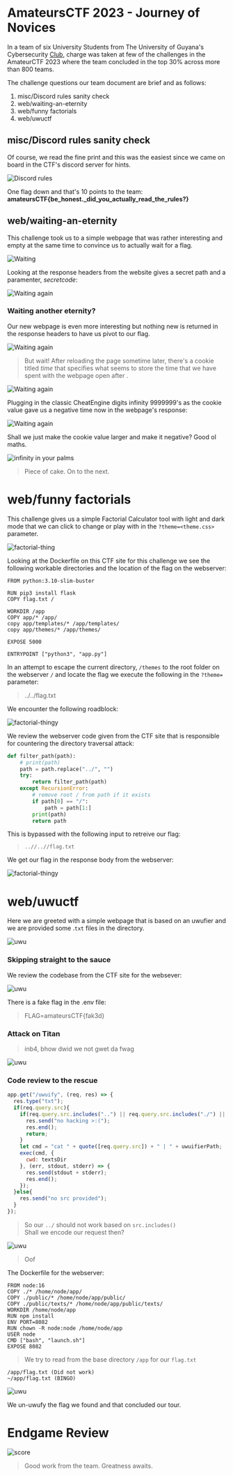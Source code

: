 # AmateursCTF 2023 - Journey of Novices

In a team of six University Students from The University of Guyana's Cybersecurity [Club](https://www.instagram.com/uogcyberclub/), charge was taken at few of the challenges in the AmateurCTF 2023 where the team concluded in the top 30% across more than 800 teams.

The challenge questions our team document are brief and as follows:
1. misc/Discord rules sanity check
2. web/waiting-an-eternity
3. web/funny factorials
4. web/uwuctf

## misc/Discord rules sanity check

Of course, we read the fine print and this was the easiest since we came on board in the CTF's discord server for hints.

![Discord rules](images/discord-rules.png)

One flag down and that's 10 points to the team: **amateursCTF{be_honest._did_you_actually_read_the_rules?}**

## web/waiting-an-eternity

This challenge took us to a simple webpage that was rather interesting and empty at the same time to convince us to actually wait for a flag.

![Waiting](images/eternity01.png)

Looking at the response headers from the website gives a secret path and a paramenter, _secretcode_:

![Waiting again](images/eternity02.png)

### Waiting another eternity?

Our new webpage is even more interesting but nothing new is returned in the response headers to have us pivot to our flag.

![Waiting again](images/eternity03.png)

> But wait! After reloading the page sometime later, there's a cookie titled _time_ that specifies what seems to store the time that we have spent with the webpage open after .

![Waiting again](images/eternity05.png)

Plugging in the classic CheatEngine digits infinity 9999999's as the cookie value gave us a negative time now in the webpage's response:

![Waiting again](images/eternity06.png)

Shall we just make the cookie value larger and make it negative? Good ol maths.

![infinity in your palms](images/eternity-flag.png)

> Piece of cake. On to the next.

# web/funny factorials

This challenge gives us a simple Factorial Calculator tool with light and dark mode that we can click to change or play with in the `?theme=<theme.css>` parameter.

![factorial-thing](images/fact01.png)

Looking at the Dockerfile on this CTF site for this challenge we see the following workable directories and the location of the flag on the webserver:

```docker
FROM python:3.10-slim-buster

RUN pip3 install flask
COPY flag.txt /

WORKDIR /app
COPY app/* /app/
copy app/templates/* /app/templates/
copy app/themes/* /app/themes/

EXPOSE 5000

ENTRYPOINT ["python3", "app.py"]
```

In an attempt to escape the current directory, `/themes` to the root folder on the webserver `/` and locate the flag we execute the following in the `?theme=` parameter:

> ../../flag.txt

We encounter the following roadblock:

![factorial-thingy](images/fact03.png)

We review the webserver code given from the CTF site that is responsible for countering the directory traversal attack:

```python
def filter_path(path):
    # print(path)
    path = path.replace("../", "")
    try:
        return filter_path(path)
    except RecursionError:
        # remove root / from path if it exists
        if path[0] == "/":
            path = path[1:]
        print(path)
        return path
```

This is bypassed with the following input to retreive our flag:

> `..//..//flag.txt`

We get our flag in the response body from the webserver:

![factorial-thingy](images/fact-final.png)

# web/uwuctf
Here we are greeted with a simple webpage that is based on an uwufier and we are provided some .`txt` files in the directory.

![uwu](images/uwu01.png)

### Skipping straight to the sauce

We review the codebase from the CTF site for the websever:

![uwu](images/uwu02.png)

There is a fake flag in the .env file:

> FLAG=amateursCTF{fak3d}

### Attack on Titan

> inb4, bhow dwid we not gwet da fwag

![uwu](images/uwu03.png)

### Code review to the rescue

```javascript
app.get("/uwuify", (req, res) => {
  res.type("txt");
  if(req.query.src){
    if(req.query.src.includes("..") || req.query.src.includes("./") || req.query.src.startsWith("/") || req.query.src.startsWith("-")){
      res.send("no hacking >:(");
      res.end();
      return;
    }
    let cmd = "cat " + quote([req.query.src]) + " | " + uwuifierPath;
    exec(cmd, {
      cwd: textsDir
    }, (err, stdout, stderr) => {
      res.send(stdout + stderr);
      res.end();
    });
  }else{
    res.send("no src provided");
  }
});
```

> So our `../` should not work based on `src.includes()`
> <br> Shall we encode our request then?

![uwu](images/uwu04.png)

> Oof

The Dockerfile for the webserver:

```docker
FROM node:16
COPY ./* /home/node/app/
COPY ./public/* /home/node/app/public/
COPY ./public/texts/* /home/node/app/public/texts/
WORKDIR /home/node/app
RUN npm install
ENV PORT=8082
RUN chown -R node:node /home/node/app
USER node
CMD ["bash", "launch.sh"]
EXPOSE 8082
```
> We try to read from the base directory `/app` for our `flag.txt`

```
/app/flag.txt (Did not work)
~/app/flag.txt (BINGO)
```

![uwu](images/uwu.png)

We un-uwufy the flag we found and that concluded our tour.

# Endgame Review

![score](images/score.png)

> Good work from the team. Greatness awaits.
